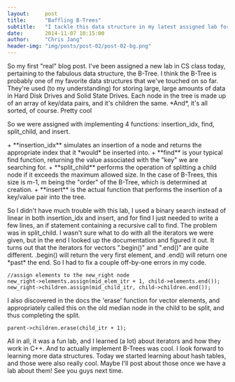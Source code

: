 ```yaml
---
layout:     post
title:      "Baffling B-Trees"
subtitle:   "I tackle this data structure in my latest assigned lab for class"
date:       2014-11-07 10:15:00
author:     "Chris Jang"
header-img: "img/posts/post-02/post-02-bg.png"
---
```


<p> So my first "real" blog post. I've been assigned a new lab in CS class today, pertaining to the fabulous data structure, the B-Tree. I think the B-Tree is probably one of my favorite data structures that we've touched on so far. They're used (to my understanding) for storing large, large amounts of data in Hard Disk Drives and Solid State Drives. Each node in the tree is made up of an array of key/data pairs, and it's children the same. *And*, it's all sorted, of course. Pretty cool </p>

<p> So we were assigned with implementing 4 functions: insertion_idx, find, split_child, and insert. </p>
+ **insertion_idx** simulates an insertion of a node and returns the appropriate index that it *would* be inserted into.
+ **find** is your typical find function, returning the value associated with the "key" we are searching for.
+ **split_child** performs the operation of splitting a child node if it exceeds the maximum allowed size. In the case of B-Trees, this size is m-1, m being the "order" of the B-Tree, which is determined at creation.
+ **insert** is the actual function that performs the insertion of a key/value pair into the tree.

<p>So I didn't have much trouble with this lab, I used a binary search instead of linear in both insertion_idx and insert, and for find I just needed to write a few lines, an if statement containing a recursive call to find. The problem was in split_child. I wasn't sure what to do with all the iterators we were given, but in the end I looked up the documentation and figured it out. It turns out that the iterators for vectors ".begin()" and ".end()" are quite different. .begin() will return the very first element, and .end() will return one *past* the end. So I had to fix a couple off-by-one errors in my code. </p>

```
//assign elements to the new_right node
new_right->elements.assign(mid_elem_itr + 1, child->elements.end());
new_right->children.assign(mid_child_itr, child->children.end());
```

<p>I also discovered in the docs the 'erase' function for vector elements, and appropriately called this on the old median node in the child to be split, and thus completing the split.</p>

```
parent->children.erase(child_itr + 1);
```

<p> All in all, it was a fun lab, and I learned (a lot) about iterators and how they work in C++. And to actually implement B-Trees was cool. I look forward to learning more data structures. Today we started learning about hash tables, and those were also really cool. Maybe I'll post about those once we have a lab about them! See you guys next time.</p>
